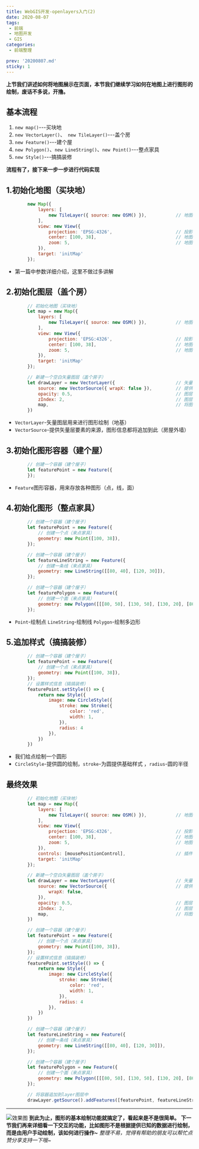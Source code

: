 ```yaml
---
title: WebGIS开发-openlayers入门(2)
date: 2020-08-07
tags:
 - 前端
 - 地图开发
 - GIS
categories:
 - 前端整理

prev: '20200807.md'
sticky: 1
---
```

<Boxx/>

**上节我们讲述如何将地图展示在页面，本节我们继续学习如何在地图上进行图形的绘制，废话不多说，开撸。**
## 基本流程
1. `new map()`---买块地
2. `new VectorLayer()`、` new TileLayer()`---盖个房
3. `new Feature()`---建个屋
4. `new Polygon()`、`new LineString()`、`new Point()`---整点家具
5. `new Style()`---搞搞装修

**流程有了，接下来一步一步进行代码实现**
## 1.初始化地图（买块地）
```javaScript
        new Map({
            layers: [
                new TileLayer({ source: new OSM() }),           // 地图图层
            ],
            view: new View({
                projection: 'EPSG:4326',                        // 投影类型
                center: [100, 38],                              // 地图中心点经纬度
                zoom: 5,                                        // 地图缩放级别         
            }),
            target: 'initMap'
        });
```
- 第一篇中参数详细介绍，这里不做过多讲解
## 2.初始化图层（盖个房）
```javaScript
        // 初始化地图（买块地）
        let map = new Map({
            layers: [
                new TileLayer({ source: new OSM() }),           // 地图图层
            ],
            view: new View({
                projection: 'EPSG:4326',                        // 投影类型
                center: [100, 38],                              // 地图中心点经纬度
                zoom: 5,                                        // 地图缩放级别         
            }),
            target: 'initMap'
        });

        // 新建一个空白矢量图层（盖个房子）
        let drawLayer = new VectorLayer({                       // 矢量图层
            source: new VectorSource({ wrapX: false }),         // 提供矢量层要素的来源
            opacity: 0.5,                                       // 图层透明度
            zIndex: 2,                                          // 图层层级
            map,                                                // 将图层追加到 指定map中
        })
```
- `VectorLayer`-矢量图层用来进行图形绘制（地基）
- `VectorSource`-提供矢量层要素的来源，图形信息都将追加到此（房屋外墙）
## 3.初始化图形容器（建个屋）
```javaScript
        // 创建一个容器（建个屋子）
        let featurePoint = new Feature({
        });
```
- `Feature`图形容器，用来存放各种图形（点，线，面）
## 4.初始化图形（整点家具）
```javaScript
        // 创建一个容器（建个屋子）
        let featurePoint = new Feature({
            // 创建一个点（来点家具）
            geometry: new Point([100, 38]),
        });

        // 创建一个容器（建个屋子）
        let featureLineString = new Feature({
            // 创建一条线（来点家具）
            geometry: new LineString([[80, 40], [120, 30]]),
        });

        // 创建一个容器（建个屋子）
        let featurePolygon = new Feature({
            // 创建一个面（来点家具）
            geometry: new Polygon([[[80, 50], [130, 50], [130, 20], [80, 20]]]),
        });
```
- `Point`-绘制点 `LineString`-绘制线 `Polygon`-绘制多边形
## 5.追加样式（搞搞装修）
```javaScript
        // 创建一个容器（建个屋子）
        let featurePoint = new Feature({
            // 创建一个点（来点家具）
            geometry: new Point([100, 38]),
        });
        // 设置样式信息（搞搞装修）
        featurePoint.setStyle(() => {
            return new Style({
                image: new CircleStyle({
                    stroke: new Stroke({
                        color: 'red',
                        width: 1,
                    }),
                    radius: 4
                }),
            })
        })
```
- 我们给点绘制一个圆形
- `CircleStyle`-提供圆的绘制，`stroke`-为圆提供基础样式 ，`radius`-圆的半径
## 最终效果
```javaScript
        // 初始化地图（买块地）
        let map = new Map({
            layers: [
                new TileLayer({ source: new OSM() }),           // 地图图层
            ],
            view: new View({
                projection: 'EPSG:4326',                        // 投影类型
                center: [100, 38],                              // 地图中心点经纬度
                zoom: 5,                                        // 地图缩放级别         
            }),
            controls: [mousePositionControl],                   // 插件导入
            target: 'initMap'
        });

        // 新建一个空白矢量图层（盖个房子）
        let drawLayer = new VectorLayer({                       // 矢量图层
            source: new VectorSource({                          // 提供矢量层要素的来源
                wrapX: false,
            }),
            opacity: 0.5,                                       // 图层透明度
            zIndex: 2,                                          // 图层层级
            map,                                                // 将图层追加到 指定map中
        })

        // 创建一个容器（建个屋子）
        let featurePoint = new Feature({
            // 创建一个点（来点家具）
            geometry: new Point([100, 38]),
        });
        // 设置样式信息（搞搞装修）
        featurePoint.setStyle(() => {
            return new Style({
                image: new CircleStyle({
                    stroke: new Stroke({
                        color: 'red',
                        width: 1,
                    }),
                    radius: 4
                }),
            })
        })

        // 创建一个容器（建个屋子）
        let featureLineString = new Feature({
            // 创建一条线（来点家具）
            geometry: new LineString([[80, 40], [120, 30]]),
        });

        // 创建一个容器（建个屋子）
        let featurePolygon = new Feature({
            // 创建一个面（来点家具）
            geometry: new Polygon([[[80, 50], [130, 50], [130, 20], [80, 20]]]),
        });

        // 将容器追加到layer图层中
        drawLayer.getSource().addFeatures([featurePoint, featureLineString, featurePolygon]);
```
***
![效果图](http://www.qxxwss.cn:8888/blog/20200814203008.png)
**到此为止，图形的基本绘制功能就搞定了，看起来是不是很简单。**
**下一节我们再来详细看一下交互的功能，比如图形不是根据提供已知的数据进行绘制，而是由用户手动绘制，该如何进行操作~**
*整理不易，觉得有帮助的朋友可以帮忙点赞分享支持一下哦~*